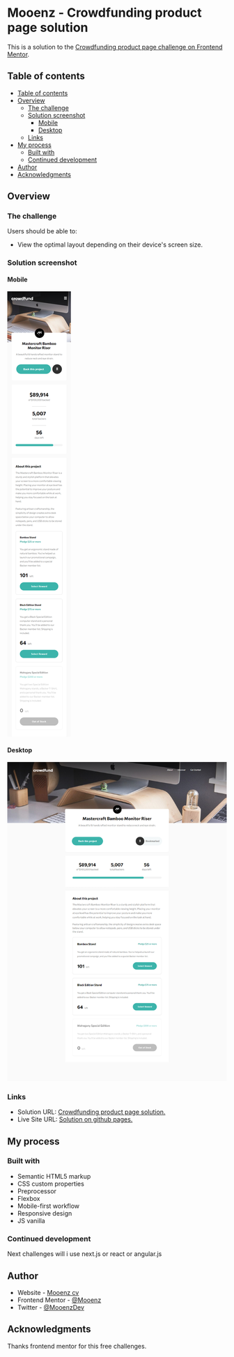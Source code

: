 # Mooenz - Crowdfunding product page solution

This is a solution to the [Crowdfunding product page challenge on Frontend Mentor](https://www.frontendmentor.io/challenges/crowdfunding-product-page-7uvcZe7ZR).

## Table of contents

  - [Table of contents](#table-of-contents)
  - [Overview](#overview)
    - [The challenge](#the-challenge)
    - [Solution screenshot](#solution-screenshot)
      - [Mobile](#mobile)
      - [Desktop](#desktop)
    - [Links](#links)
  - [My process](#my-process)
    - [Built with](#built-with)
    - [Continued development](#continued-development)
  - [Author](#author)
  - [Acknowledgments](#acknowledgments)

## Overview

### The challenge

Users should be able to:

- View the optimal layout depending on their device's screen size.

### Solution screenshot

#### Mobile

![Mobile](./solution-capture/mooenz-mobile-solution.jpg)

#### Desktop

![Desktop](./solution-capture/mooenz-desktop-solution.jpg)

### Links

- Solution URL: [Crowdfunding product page solution.](https://www.frontendmentor.io/solutions/html-css-scss-flexbox-mobile-first-responsive-design-and-js-9GsmTqsWN)
- Live Site URL: [Solution on github pages.](https://mooenz.github.io/frontend-portafolio/crowdfunding-product-page-main/)

## My process

### Built with

- Semantic HTML5 markup
- CSS custom properties
- Preprocessor
- Flexbox
- Mobile-first workflow
- Responsive design
- JS vanilla

### Continued development

Next challenges will i use next.js or react or angular.js

## Author

- Website - [Mooenz cv](https://mooenz.github.io/curriculum-vitae/)
- Frontend Mentor - [@Mooenz](https://www.frontendmentor.io/profile/Mooenz)
- Twitter - [@MooenzDev](https://www.twitter.com/MooenzDev)

## Acknowledgments

Thanks frontend mentor for this free challenges.